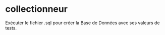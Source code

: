 collectionneur
==============
Exécuter le fichier .sql pour créer la Base de Données avec ses valeurs de tests.